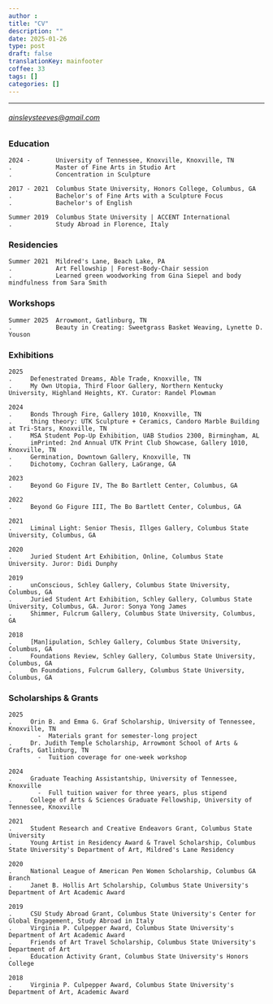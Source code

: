 ```yaml
---
author :
title: "CV"
description: ""
date: 2025-01-26
type: post
draft: false
translationKey: mainfooter
coffee: 33
tags: []
categories: []
---
```

---
###### ainsleysteeves@gmail.com

### Education

	2024 -       University of Tennessee, Knoxville, Knoxville, TN
	.            Master of Fine Arts in Studio Art
	.            Concentration in Sculpture

	2017 - 2021  Columbus State University, Honors College, Columbus, GA
	.            Bachelor's of Fine Arts with a Sculpture Focus
	.            Bachelor's of English

	Summer 2019  Columbus State University | ACCENT International
    .            Study Abroad in Florence, Italy


### Residencies
	Summer 2021  Mildred's Lane, Beach Lake, PA
	.            Art Fellowship | Forest-Body-Chair session
    .            Learned green woodworking from Gina Siepel and body mindfulness from Sara Smith

### Workshops
	Summer 2025  Arrowmont, Gatlinburg, TN
	.            Beauty in Creating: Sweetgrass Basket Weaving, Lynette D. Youson

### Exhibitions
	2025
    .     Defenestrated Dreams, Able Trade, Knoxville, TN
	.     My Own Utopia, Third Floor Gallery, Northern Kentucky University, Highland Heights, KY. Curator: Randel Plowman

	2024
	.     Bonds Through Fire, Gallery 1010, Knoxville, TN
	.     thing theory: UTK Sculpture + Ceramics, Candoro Marble Building at Tri-Stars, Knoxville, TN
	.     MSA Student Pop-Up Exhibition, UAB Studios 2300, Birmingham, AL
	.     imPrinted: 2nd Annual UTK Print Club Showcase, Gallery 1010, Knoxville, TN
	.     Germination, Downtown Gallery, Knoxville, TN
	.     Dichotomy, Cochran Gallery, LaGrange, GA

	2023
	.     Beyond Go Figure IV, The Bo Bartlett Center, Columbus, GA

	2022
    .     Beyond Go Figure III, The Bo Bartlett Center, Columbus, GA

	2021
	.     Liminal Light: Senior Thesis, Illges Gallery, Columbus State University, Columbus, GA

	2020
	.     Juried Student Art Exhibition, Online, Columbus State University. Juror: Didi Dunphy

	2019
    .     unConscious, Schley Gallery, Columbus State University, Columbus, GA
    .     Juried Student Art Exhibition, Schley Gallery, Columbus State University, Columbus, GA. Juror: Sonya Yong James
    .     Shimmer, Fulcrum Gallery, Columbus State University, Columbus, GA

	2018
	.     [Man]ipulation, Schley Gallery, Columbus State University, Columbus, GA
	.     Foundations Review, Schley Gallery, Columbus State University, Columbus, GA
	.     On Foundations, Fulcrum Gallery, Columbus State University, Columbus, GA

### Scholarships & Grants
	2025
    .     Orin B. and Emma G. Graf Scholarship, University of Tennessee, Knoxville, TN
            -  Materials grant for semester-long project
	.     Dr. Judith Temple Scholarship, Arrowmont School of Arts & Crafts, Gatlinburg, TN
            -  Tuition coverage for one-week workshop

	2024
	.     Graduate Teaching Assistantship, University of Tennessee, Knoxville
	        -  Full tuition waiver for three years, plus stipend
	.     College of Arts & Sciences Graduate Fellowship, University of Tennessee, Knoxville

	2021
    .     Student Research and Creative Endeavors Grant, Columbus State University
	.     Young Artist in Residency Award & Travel Scholarship, Columbus State University's Department of Art, Mildred's Lane Residency

	2020
    .     National League of American Pen Women Scholarship, Columbus GA Branch
	.     Janet B. Hollis Art Scholarship, Columbus State University's Department of Art Academic Award

	2019
    .     CSU Study Abroad Grant, Columbus State University's Center for Global Engagement, Study Abroad in Italy
	.     Virginia P. Culpepper Award, Columbus State University's Department of Art Academic Award
	.     Friends of Art Travel Scholarship, Columbus State University's Department of Art
	.     Education Activity Grant, Columbus State University's Honors College

	2018
    .     Virginia P. Culpepper Award, Columbus State University's Department of Art, Academic Award
